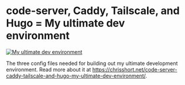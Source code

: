 # code-server, Caddy, Tailscale, and Hugo = My ultimate dev environment

[![My ultimate dev environment](https://shortcdn.com/file/chrisshort/code-server-app.webp)](https://chrisshort.net/code-server-caddy-tailscale-and-hugo-my-ultimate-dev-environment/)

The three config files needed for building out my ultimate development environment. Read more about it at https://chrisshort.net/code-server-caddy-tailscale-and-hugo-my-ultimate-dev-environment/.

